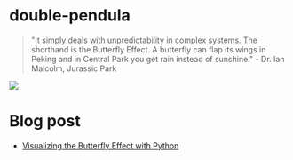 # double-pendula

>  "It simply deals with unpredictability in complex systems. The shorthand is the Butterfly Effect. A butterfly can flap its wings in Peking and in Central Park you get rain instead of sunshine." - Dr. Ian Malcolm, Jurassic Park

<img src="ten.gif">

# Blog post
- [Visualizing the Butterfly Effect with Python](https://dev.to/chrisgreening/visualizing-the-butterfly-effect-with-python-39m3)

